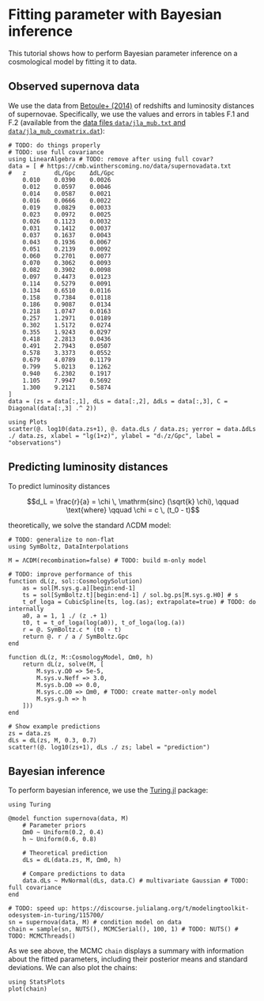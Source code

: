 # Fitting parameter with Bayesian inference

This tutorial shows how to perform Bayesian parameter inference on a cosmological model by fitting it to data.

## Observed supernova data

We use the data from [Betoule+ (2014)](https://arxiv.org/abs/1401.4064) of redshifts and luminosity distances of supernovae.
Specifically, we use the values and errors in tables F.1 and F.2
(available from the [data files `data/jla_mub.txt` and `data/jla_mub_covmatrix.dat`](http://supernovae.in2p3.fr/sdss_snls_jla/jla_likelihood_v6.tgz)):
```@example 1
# TODO: do things properly
# TODO: use full covariance
using LinearAlgebra # TODO: remove after using full covar?
data = [ # https://cmb.wintherscoming.no/data/supernovadata.txt
#   z        dL/Gpc    ΔdL/Gpc
    0.010    0.0390    0.0026
    0.012    0.0597    0.0046 
    0.014    0.0587    0.0021 
    0.016    0.0666    0.0022 
    0.019    0.0829    0.0033 
    0.023    0.0972    0.0025 
    0.026    0.1123    0.0032 
    0.031    0.1412    0.0037 
    0.037    0.1637    0.0043 
    0.043    0.1936    0.0067 
    0.051    0.2139    0.0092 
    0.060    0.2701    0.0077 
    0.070    0.3062    0.0093 
    0.082    0.3902    0.0098 
    0.097    0.4473    0.0123 
    0.114    0.5279    0.0091 
    0.134    0.6510    0.0116 
    0.158    0.7384    0.0118 
    0.186    0.9087    0.0134 
    0.218    1.0747    0.0163 
    0.257    1.2971    0.0189 
    0.302    1.5172    0.0274 
    0.355    1.9243    0.0297 
    0.418    2.2813    0.0436 
    0.491    2.7943    0.0507 
    0.578    3.3373    0.0552 
    0.679    4.0789    0.1179 
    0.799    5.0213    0.1262 
    0.940    6.2302    0.1917 
    1.105    7.9947    0.5692 
    1.300    9.2121    0.5874 
]
data = (zs = data[:,1], dLs = data[:,2], ΔdLs = data[:,3], C = Diagonal(data[:,3] .^ 2))

using Plots
scatter(@. log10(data.zs+1), @. data.dLs / data.zs; yerror = data.ΔdLs ./ data.zs, xlabel = "lg(1+z)", ylabel = "dₗ/z/Gpc", label = "observations")
```

## Predicting luminosity distances

To predict luminosity distances
```math
d_L = \frac{r}{a} = \chi \, \mathrm{sinc} (\sqrt{k} \chi),
\qquad \text{where} \qquad
\chi = c \, (t_0 - t)
```
theoretically, we solve the standard ΛCDM model:
```@example 1
# TODO: generalize to non-flat
using SymBoltz, DataInterpolations

M = ΛCDM(recombination=false) # TODO: build m-only model

# TODO: improve performance of this
function dL(z, sol::CosmologySolution)
    as = sol[M.sys.g.a][begin:end-1]
    ts = sol[SymBoltz.t][begin:end-1] / sol.bg.ps[M.sys.g.H0] # s
    t_of_loga = CubicSpline(ts, log.(as); extrapolate=true) # TODO: do internally
    a0, a = 1, 1 ./ (z .+ 1)
    t0, t = t_of_loga(log(a0)), t_of_loga(log.(a))
    r = @. SymBoltz.c * (t0 - t)
    return @. r / a / SymBoltz.Gpc
end

function dL(z, M::CosmologyModel, Ωm0, h)
    return dL(z, solve(M, [
        M.sys.γ.Ω0 => 5e-5,
        M.sys.ν.Neff => 3.0,
        M.sys.b.Ω0 => 0.0,
        M.sys.c.Ω0 => Ωm0, # TODO: create matter-only model
        M.sys.g.h => h
    ]))
end

# Show example predictions
zs = data.zs
dLs = dL(zs, M, 0.3, 0.7)
scatter!(@. log10(zs+1), dLs ./ zs; label = "prediction")
```

## Bayesian inference

To perform bayesian inference, we use the [Turing.jl](https://turinglang.org/) package:
```@example 1
using Turing

@model function supernova(data, M)
    # Parameter priors
    Ωm0 ~ Uniform(0.2, 0.4)
    h ~ Uniform(0.6, 0.8)

    # Theoretical prediction
    dLs = dL(data.zs, M, Ωm0, h)

    # Compare predictions to data
    data.dLs ~ MvNormal(dLs, data.C) # multivariate Gaussian # TODO: full covariance
end

# TODO: speed up: https://discourse.julialang.org/t/modelingtoolkit-odesystem-in-turing/115700/
sn = supernova(data, M) # condition model on data
chain = sample(sn, NUTS(), MCMCSerial(), 100, 1) # TODO: NUTS() # TODO: MCMCThreads()
```
As we see above, the MCMC `chain` displays a summary with information about the fitted parameters, including their posterior means and standard deviations.
We can also plot the chains:
```@example 1
using StatsPlots
plot(chain)
```
